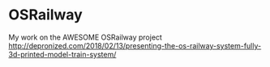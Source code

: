 # OSRailway
My work on the AWESOME OSRailway project http://depronized.com/2018/02/13/presenting-the-os-railway-system-fully-3d-printed-model-train-system/
